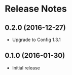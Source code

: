Release Notes
=============


0.2.0 (2016-12-27)
------------------

- Upgrade to Config 1.3.1


0.1.0 (2016-01-30)
------------------

- Initial release
